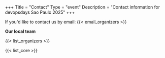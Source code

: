 +++
Title = "Contact"
Type = "event"
Description = "Contact information for devopsdays Sao Paulo 2025"
+++

If you'd like to contact us by email: {{< email_organizers >}}

**Our local team**

{{< list_organizers >}}


{{< list_core >}}
